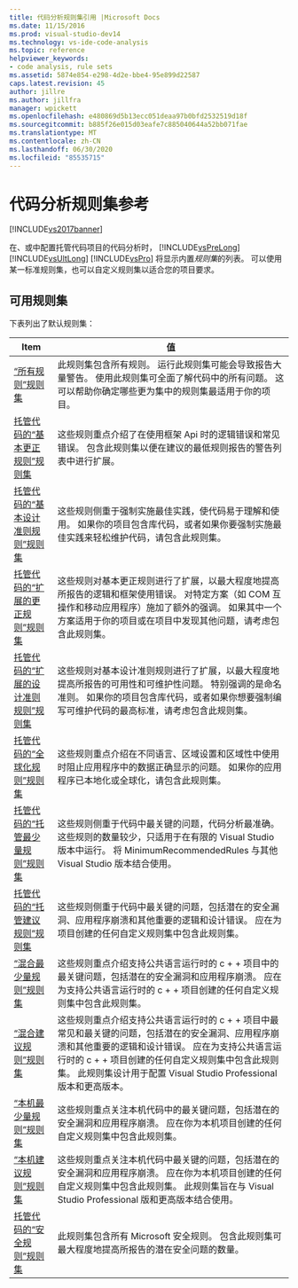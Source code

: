 ```yaml
---
title: 代码分析规则集引用 |Microsoft Docs
ms.date: 11/15/2016
ms.prod: visual-studio-dev14
ms.technology: vs-ide-code-analysis
ms.topic: reference
helpviewer_keywords:
- code analysis, rule sets
ms.assetid: 5874e854-e298-4d2e-bbe4-95e899d22587
caps.latest.revision: 45
author: jillre
ms.author: jillfra
manager: wpickett
ms.openlocfilehash: e480869d5b13ecc051deaa97b0bfd2532519d18f
ms.sourcegitcommit: b885f26e015d03eafe7c885040644a52bb071fae
ms.translationtype: MT
ms.contentlocale: zh-CN
ms.lasthandoff: 06/30/2020
ms.locfileid: "85535715"
---
```

# <a name="code-analysis-rule-set-reference"></a>代码分析规则集参考
[!INCLUDE[vs2017banner](../includes/vs2017banner.md)]

在、或中配置托管代码项目的代码分析时， [!INCLUDE[vsPreLong](../includes/vsprelong-md.md)] [!INCLUDE[vsUltLong](../includes/vsultlong-md.md)] [!INCLUDE[vsPro](../includes/vspro-md.md)] 将显示内置*规则集*的列表。 可以使用某一标准规则集，也可以自定义规则集以适合您的项目要求。

## <a name="available-rule-sets"></a>可用规则集
 下表列出了默认规则集：

|Item|值|
|-|-|
|[“所有规则”规则集](../code-quality/all-rules-rule-set.md)|此规则集包含所有规则。 运行此规则集可能会导致报告大量警告。 使用此规则集可全面了解代码中的所有问题。 这可以帮助你确定哪些更为集中的规则集最适用于你的项目。|
|[托管代码的“基本更正规则”规则集](../code-quality/basic-correctness-rules-rule-set-for-managed-code.md)|这些规则重点介绍了在使用框架 Api 时的逻辑错误和常见错误。 包含此规则集以便在建议的最低规则报告的警告列表中进行扩展。|
|[托管代码的“基本设计准则规则”规则集](../code-quality/basic-design-guideline-rules-rule-set-for-managed-code.md)|这些规则侧重于强制实施最佳实践，使代码易于理解和使用。 如果你的项目包含库代码，或者如果你要强制实施最佳实践来轻松维护代码，请包含此规则集。|
|[托管代码的“扩展的更正规则”规则集](../code-quality/extended-correctness-rules-rule-set-for-managed-code.md)|这些规则对基本更正规则进行了扩展，以最大程度地提高所报告的逻辑和框架使用错误。 对特定方案（如 COM 互操作和移动应用程序）施加了额外的强调。 如果其中一个方案适用于你的项目或在项目中发现其他问题，请考虑包含此规则集。|
|[托管代码的“扩展的设计准则规则”规则集](../code-quality/extended-design-guidelines-rules-rule-set-for-managed-code.md)|这些规则对基本设计准则规则进行了扩展，以最大程度地提高所报告的可用性和可维护性问题。 特别强调的是命名准则。 如果你的项目包含库代码，或者如果你想要强制编写可维护代码的最高标准，请考虑包含此规则集。|
|[托管代码的“全球化规则”规则集](../code-quality/globalization-rules-rule-set-for-managed-code.md)|这些规则重点介绍在不同语言、区域设置和区域性中使用时阻止应用程序中的数据正确显示的问题。 如果你的应用程序已本地化或全球化，请包含此规则集。|
|[托管代码的“托管最少量规则”规则集](../code-quality/managed-minimun-rules-rule-set-for-managed-code.md)|这些规则侧重于代码中最关键的问题，代码分析最准确。  这些规则的数量较少，只适用于在有限的 Visual Studio 版本中运行。  将 MinimumRecommendedRules 与其他 Visual Studio 版本结合使用。|
|[托管代码的“托管建议规则”规则集](../code-quality/managed-recommended-rules-rule-set-for-managed-code.md)|这些规则侧重于代码中最关键的问题，包括潜在的安全漏洞、应用程序崩溃和其他重要的逻辑和设计错误。 应在为项目创建的任何自定义规则集中包含此规则集。|
|[“混合最少量规则”规则集](../code-quality/mixed-minimum-rules-rule-set.md)|这些规则重点介绍支持公共语言运行时的 c + + 项目中的最关键问题，包括潜在的安全漏洞和应用程序崩溃。 应在为支持公共语言运行时的 c + + 项目创建的任何自定义规则集中包含此规则集。|
|[“混合建议规则”规则集](../code-quality/mixed-recommended-rules-rule-set.md)|这些规则重点介绍支持公共语言运行时的 c + + 项目中最常见和最关键的问题，包括潜在的安全漏洞、应用程序崩溃和其他重要的逻辑和设计错误。 应在为支持公共语言运行时的 c + + 项目创建的任何自定义规则集中包含此规则集。  此规则集设计用于配置 Visual Studio Professional 版本和更高版本。|
|[“本机最少量规则”规则集](../code-quality/native-minimum-rules-rule-set.md)|这些规则重点关注本机代码中的最关键问题，包括潜在的安全漏洞和应用程序崩溃。 应在你为本机项目创建的任何自定义规则集中包含此规则集。|
|[“本机建议规则”规则集](../code-quality/native-recommended-rules-rule-set.md)|这些规则重点关注本机代码中最关键的问题，包括潜在的安全漏洞和应用程序崩溃。  应在你为本机项目创建的任何自定义规则集中包含此规则集。  此规则集旨在与 Visual Studio Professional 版和更高版本结合使用。|
|[托管代码的“安全规则”规则集](../code-quality/security-rules-rule-set-for-managed-code.md)|此规则集包含所有 Microsoft 安全规则。 包含此规则集可最大程度地提高所报告的潜在安全问题的数量。|
